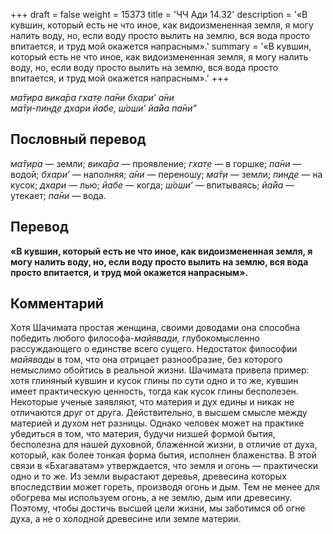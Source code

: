 +++
draft = false
weight = 15373
title = 'ЧЧ Ади 14.32'
description = '«В кувшин, который есть не что иное, как видоизмененная земля, я могу налить воду, но, если воду просто вылить на землю, вся вода просто впитается, и труд мой окажется напрасным».'
summary = '«В кувшин, который есть не что иное, как видоизмененная земля, я могу налить воду, но, если воду просто вылить на землю, вся вода просто впитается, и труд мой окажется напрасным».'
+++

_ма̄т̣ира вика̄ра гхат̣е па̄ни бхари’ а̄ни  
ма̄т̣и-пин̣д̣е дхари йабе, ш́оши’ йа̄йа па̄ни”_

## Пословный перевод

_ма̄т̣ира_ — земли; _вика̄ра_ — проявление; _гхат̣е_ — в горшке; _па̄ни_ — водой; _бхари’_ — наполняя; _а̄ни_ — переношу; _ма̄т̣и_ — земли; _пин̣д̣е_ — на кусок; _дхари_ — лью; _йабе_ — когда; _ш́оши’_ — впитываясь; _йа̄йа_ — утекает; _па̄ни_ — вода.

## Перевод

**«В кувшин, который есть не что иное, как видоизмененная земля, я могу налить воду, но, если воду просто вылить на землю, вся вода просто впитается, и труд мой окажется напрасным».**

## Комментарий

Хотя Шачимата простая женщина, своими доводами она способна победить любого философа-_майявади,_ глубокомысленно рассуждающего о единстве всего сущего. Недостаток философии _майявады_ в том, что она отрицает разнообразие, без которого немыслимо обойтись в реальной жизни. Шачимата привела пример: хотя глиняный кувшин и кусок глины по сути одно и то же, кувшин имеет практическую ценность, тогда как кусок глины бесполезен. Некоторые ученые заявляют, что материя и дух едины и никак не отличаются друг от друга. Действительно, в высшем смысле между материей и духом нет разницы. Однако человек может на практике убедиться в том, что материя, будучи низшей формой бытия, бесполезна для нашей духовной, блаженной жизни, в отличие от духа, который, как более тонкая форма бытия, исполнен блаженства. В этой связи в «Бхагаватам» утверждается, что земля и огонь — практически одно и то же. Из земли вырастают деревья, древесина которых впоследствии может гореть, производя огонь и дым. Тем не менее для обогрева мы используем огонь, а не землю, дым или древесину. Поэтому, чтобы достичь высшей цели жизни, мы заботимся об огне духа, а не о холодной древесине или земле материи.
